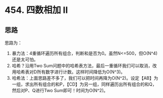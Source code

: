 # 454. 四数相加 II

## 思路

思路为：

1. 暴力法：4重循环遍历所有组合，判断和是否为0。虽然N<=500，但O(N^4)还是太可怕。
1. 哈希？沿用Two Sum问题中的哈希表方法，最后一重循环我们可以取消，改用哈希表对D所有数字进行计数。这样时间降低为O(N^3)。
1. 哈希法：上面思路差不多了，我们可以把时间再降为O(N^2)。设定【AB】为一组，求出所有组合的和P，【CD】为另一组，同样遍历出所有组合的和Q，然后对P、Q进行Two Sum即可！时间为O(N^2)。

